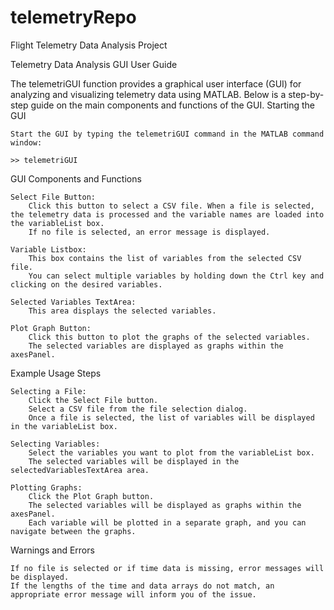# telemetryRepo
Flight Telemetry Data Analysis Project

Telemetry Data Analysis GUI User Guide

The telemetriGUI function provides a graphical user interface (GUI) for analyzing and visualizing telemetry data using MATLAB. Below is a step-by-step guide on the main components and functions of the GUI.
Starting the GUI

    Start the GUI by typing the telemetriGUI command in the MATLAB command window:

    >> telemetriGUI

GUI Components and Functions

    Select File Button:
        Click this button to select a CSV file. When a file is selected, the telemetry data is processed and the variable names are loaded into the variableList box.
        If no file is selected, an error message is displayed.

    Variable Listbox:
        This box contains the list of variables from the selected CSV file.
        You can select multiple variables by holding down the Ctrl key and clicking on the desired variables.

    Selected Variables TextArea:
        This area displays the selected variables.

    Plot Graph Button:
        Click this button to plot the graphs of the selected variables.
        The selected variables are displayed as graphs within the axesPanel.

Example Usage Steps

    Selecting a File:
        Click the Select File button.
        Select a CSV file from the file selection dialog.
        Once a file is selected, the list of variables will be displayed in the variableList box.

    Selecting Variables:
        Select the variables you want to plot from the variableList box.
        The selected variables will be displayed in the selectedVariablesTextArea area.

    Plotting Graphs:
        Click the Plot Graph button.
        The selected variables will be displayed as graphs within the axesPanel.
        Each variable will be plotted in a separate graph, and you can navigate between the graphs.

Warnings and Errors

    If no file is selected or if time data is missing, error messages will be displayed.
    If the lengths of the time and data arrays do not match, an appropriate error message will inform you of the issue.